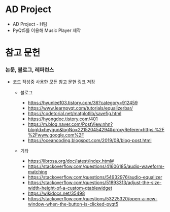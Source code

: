 # AD Project
 - AD Project - H팀
 - PyQt5를 이용해 Music Player 제작
 
 
 
# 참고 문헌
### 논문, 블로그, 레퍼런스 
 - 코드 작성중 사용한 모든 참고 문헌 링크 저장
 
   - 블로그
     - https://hyunlee103.tistory.com/36?category=912459
     - https://www.learnpyqt.com/tutorials/equalizerbar/
     - https://codetorial.net/matplotlib/savefig.html
     - https://hyongdoc.tistory.com/401
     - https://m.blog.naver.com/PostView.nhn?blogId=heygun&logNo=221520454294&proxyReferer=https:%2F%2Fwww.google.com%2F
     - https://oceancoding.blogspot.com/2019/08/blog-post.html 
    
   - 기타
     - https://librosa.org/doc/latest/index.html#
     - https://stackoverflow.com/questions/41606185/audio-waveform-matching
     - https://stackoverflow.com/questions/54932976/audio-equalizer
     - https://stackoverflow.com/questions/51893313/adjust-the-size-width-height-of-a-custom-qtablewidget 
     - https://wikidocs.net/35498 
     - https://stackoverflow.com/questions/53225320/open-a-new-window-when-the-button-is-clicked-pyqt5
